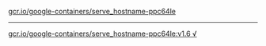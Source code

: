 [gcr.io/google-containers/serve_hostname-ppc64le](https://hub.docker.com/r/anjia0532/serve_hostname-ppc64le/tags/) 

----
[gcr.io/google-containers/serve_hostname-ppc64le:v1.6 √](https://hub.docker.com/r/anjia0532/google-containers.serve_hostname-ppc64le/tags/)

